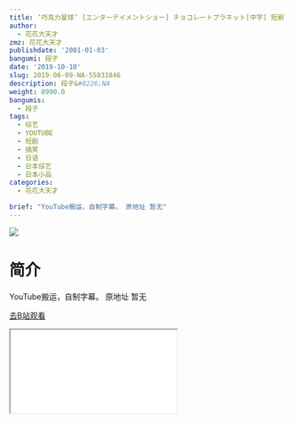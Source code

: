 ```yaml
---
title: ‘巧克力星球’ [エンターテイメントショー] チョコレートプラネット[中字] 短剧
author:
  - 花花大天才
zmz: 花花大天才
publishdate: '2001-01-03'
bangumi: 段子
date: '2019-10-10'
slug: 2019-06-09-NA-55033846
description: 段子&#8226;NA
weight: 8990.0
bangumis:
  - 段子
tags:
  - 综艺
  - YOUTUBE
  - 短剧
  - 搞笑
  - 日语
  - 日本综艺
  - 日本小品
categories:
  - 花花大天才

brief: "YouTube搬运，自制字幕。 原地址 暂无"
---
```

![](https://raw.githubusercontent.com/tcgriffith/owaraisite/master/static/tmpimg/5266716b89c1617c3b43fbf5bd9846acfae32a78.jpg.480.jpg)
# 简介  
YouTube搬运，自制字幕。
原地址 暂无  

[去B站观看](https://www.bilibili.com/video/av55033846/)
<div class ="resp-container"><iframe class="testiframe" src="//player.bilibili.com/player.html?aid=55033846"", scrolling="no", allowfullscreen="true" > </iframe></div> 
